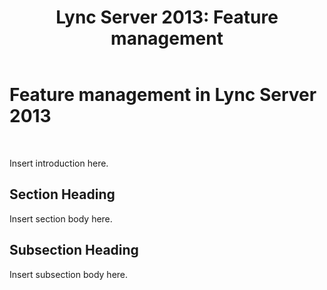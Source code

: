 ﻿---
title: 'Lync Server 2013: Feature management'
TOCTitle: Feature management
ms:assetid: 2955d1a5-43a8-4322-b4d2-458c0f5e7428
ms:mtpsurl: https://technet.microsoft.com/ru-ru/library/Dn720327(v=OCS.15)
ms:contentKeyID: 62222390
ms.date: 05/19/2016
mtps_version: v=OCS.15
ms.translationtype: HT
---

# Feature management in Lync Server 2013

 

Insert introduction here.

## Section Heading

Insert section body here.

## Subsection Heading

Insert subsection body here.

